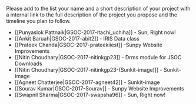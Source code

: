 Please add to the list your name and a short description of your project with a internal link to the full description of the project you propose and the timeline you plan to follow.

* [[Punyaslok Pattnaik|GSOC-2017-itachi_uchiha]] - Sun, Right now!
* [[Ankit Baruah|GSOC-2017-abit2]] - IRIS Data class
* [[Prateek Chanda|GSOC-2017-prateekiiest]] -Sunpy Website Improvements
* [[Nitin Choudhary|GSOC-2017-nitinkgp23]] - Drms module for JSOC Downloads
* [[Nitin Choudhary|GSOC-2017-nitinkgp23-(Sunkit-image)]] - Sunkit-image
* [[Agneet Chatterjee|GSOC-2017-agneet42]] - Sunkit-image
* [[Sourav Kumar|GSOC-2017-Sourav]] - Sunpy Website Improvements
* [[Swapnil Sharma|GSOC-2017-swapsha96]] - Sun, Right now!
